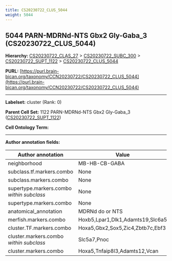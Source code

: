```yaml
---
title: CS20230722_CLUS_5044
weight: 5044
---
```

## 5044 PARN-MDRNd-NTS Gbx2 Gly-Gaba_3 (CS20230722_CLUS_5044)
<b>Hierarchy: </b>
[CS20230722_CLAS_27](../CS20230722_CLAS_27) >
[CS20230722_SUBC_300](../CS20230722_SUBC_300) >
[CS20230722_SUPT_1122](../CS20230722_SUPT_1122) >
[CS20230722_CLUS_5044](../CS20230722_CLUS_5044)

**PURL:** [https://purl.brain-bican.org/taxonomy/CCN20230722/CS20230722_CLUS_5044](https://purl.brain-bican.org/taxonomy/CCN20230722/CS20230722_CLUS_5044)

---


**Labelset:** cluster (Rank: 0)

**Parent Cell Set:** 1122 PARN-MDRNd-NTS Gbx2 Gly-Gaba_3 ([CS20230722_SUPT_1122](../CS20230722_SUPT_1122))



**Cell Ontology Term:** 

[MARKER GENES.]: #


---

[TRANSFERRED ANNOTATIONS.]: #


[AUTHOR ANNOTATION FIELDS.]: #


**Author annotation fields:**

| Author annotation | Value |
|-------------------|-------|
|neighborhood|MB-HB-CB-GABA|
|subclass.tf.markers.combo|None|
|subclass.markers.combo|None|
|supertype.markers.combo _within subclass_|None|
|supertype.markers.combo|None|
|anatomical_annotation|MDRNd do or NTS|
|merfish.markers.combo|Hoxb5,Lpar1,Dlk1,Adamts19,Slc6a5|
|cluster.TF.markers.combo|Hoxa5,Gbx2,Sox5,Zic4,Zbtb7c,Ebf3|
|cluster.markers.combo _within subclass_|Slc5a7,Pnoc|
|cluster.markers.combo|Hoxa5,Tnfaip8l3,Adamts12,Vcan|
